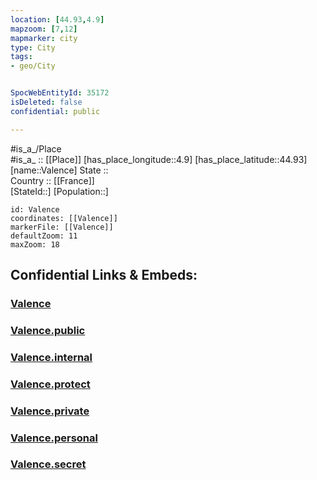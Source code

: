```yaml
---
location: [44.93,4.9] 
mapzoom: [7,12] 
mapmarker: city 
type: City
tags:
- geo/City


SpocWebEntityId: 35172
isDeleted: false
confidential: public

---
```

#is_a_/Place  
#is_a_ :: [[Place]] 
[has_place_longitude::4.9] 
[has_place_latitude::44.93] 
[name::Valence] 
State ::  
Country :: [[France]]  
[StateId::] 
[Population::] 



```leaflet
id: Valence
coordinates: [[Valence]] 
markerFile: [[Valence]] 
defaultZoom: 11 
maxZoom: 18
```


## Confidential Links & Embeds: 

### [Valence](/_Standards/Earth/Continent/Europe/Europe~West/France/regions~France/Auvergne-Rhône-Alpes/departments~Auvergne-Rhône-Alpes/Drôme/communes~Drôme/Valence/cities~Valence/Valence.md) 

### [Valence.public](/_public/Earth/Continent/Europe/Europe~West/France/regions~France/Auvergne-Rhône-Alpes/departments~Auvergne-Rhône-Alpes/Drôme/communes~Drôme/Valence/cities~Valence/Valence.public.md) 

### [Valence.internal](/_internal/Earth/Continent/Europe/Europe~West/France/regions~France/Auvergne-Rhône-Alpes/departments~Auvergne-Rhône-Alpes/Drôme/communes~Drôme/Valence/cities~Valence/Valence.internal.md) 

### [Valence.protect](/_protect/Earth/Continent/Europe/Europe~West/France/regions~France/Auvergne-Rhône-Alpes/departments~Auvergne-Rhône-Alpes/Drôme/communes~Drôme/Valence/cities~Valence/Valence.protect.md) 

### [Valence.private](/_private/Earth/Continent/Europe/Europe~West/France/regions~France/Auvergne-Rhône-Alpes/departments~Auvergne-Rhône-Alpes/Drôme/communes~Drôme/Valence/cities~Valence/Valence.private.md) 

### [Valence.personal](/_personal/Earth/Continent/Europe/Europe~West/France/regions~France/Auvergne-Rhône-Alpes/departments~Auvergne-Rhône-Alpes/Drôme/communes~Drôme/Valence/cities~Valence/Valence.personal.md) 

### [Valence.secret](/_secret/Earth/Continent/Europe/Europe~West/France/regions~France/Auvergne-Rhône-Alpes/departments~Auvergne-Rhône-Alpes/Drôme/communes~Drôme/Valence/cities~Valence/Valence.secret.md)

